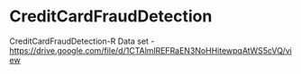 # CreditCardFraudDetection
CreditCardFraudDetection-R
Data set - https://drive.google.com/file/d/1CTAlmlREFRaEN3NoHHitewpqAtWS5cVQ/view
